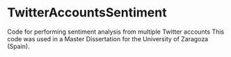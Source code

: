 # TwitterAccountsSentiment
Code for performing sentiment analysis from multiple Twitter accounts
This code was used in a Master Dissertation for the University of Zaragoza (Spain).
